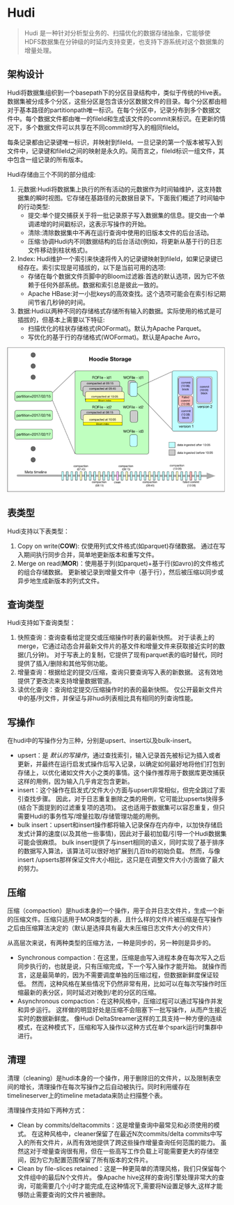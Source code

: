 # Hudi

> Hudi 是一种针对分析型业务的、扫描优化的数据存储抽象，它能够使HDFS数据集在分钟级的时延内支持变更，也支持下游系统对这个数据集的增量处理。

## 架构设计

Hudi将数据集组织到一个basepath下的分区目录结构中，类似于传统的Hive表。数据集被分成多个分区，这些分区是包含该分区数据文件的目录。每个分区都由相对于基本路径的partitionpath唯一标识。在每个分区中，记录分布到多个数据文件中。每个数据文件都由唯一的fileId和生成该文件的commit来标识。在更新的情况下，多个数据文件可以共享在不同commit时写入的相同fileId。

每条记录都由记录键唯一标识，并映射到fileId。一旦记录的第一个版本被写入到文件中，记录键和fileId之间的映射是永久的。简而言之，fileId标识一组文件，其中包含一组记录的所有版本。

Hudi存储由三个不同的部分组成:

1. 元数据:Hudi将数据集上执行的所有活动的元数据作为时间轴维护，这支持数据集的瞬时视图。它存储在基路径的元数据目录下。下面我们概述了时间轴中的行动类型:
   - 提交:单个提交捕获关于将一批记录原子写入数据集的信息。提交由一个单调递增的时间戳标识，这表示写操作的开始。
   - 清除:清除数据集中不再在运行查询中使用的旧版本文件的后台活动。
   - 压缩:协调Hudi内不同数据结构的后台活动(例如，将更新从基于行的日志文件移动到柱状格式)。
2. Index: Hudi维护一个索引来快速将传入的记录键映射到fileId，如果记录键已经存在。索引实现是可插拔的，以下是当前可用的选项:
   - 存储在每个数据文件页脚中的Bloom过滤器:首选的默认选项，因为它不依赖于任何外部系统。数据和索引总是彼此一致的。
   - Apache HBase:对一小批keys的高效查找。这个选项可能会在索引标记期间节省几秒钟的时间。
3. 数据:Hudi以两种不同的存储格式存储所有输入的数据。实际使用的格式是可插拔的，但基本上需要以下特征:
   - 扫描优化的柱状存储格式(ROFormat)。默认为Apache Parquet。
   - 写优化的基于行的存储格式(WOFormat)。默认是Apache Avro。

![](images/README-20221011005842.png)

## 表类型

Hudi支持以下表类型：

1. Copy on write(**COW**): 仅使用列式文件格式(如parquet)存储数据。 通过在写入期间执行同步合并，简单地更新版本和重写文件。
2. Merge on read(**MOR**)：使用基于列(如parquet)+基于行(如avro)的文件格式的组合存储数据。 更新被记录到增量文件中（基于行），然后被压缩以同步或异步地生成新版本的列式文件。

## 查询类型

Hudi支持如下查询类型：

1. 快照查询：查询查看给定提交或压缩操作时表的最新快照。 对于读表上的merge，它通过动态合并最新文件片的基文件和增量文件来获取接近实时的数据(几分钟)。 对于写表上的复制，它提供了现有parquet表的临时替代，同时提供了插入/删除和其他写侧功能。
2. 增量查询：根据给定的提交/压缩，查询只要查询写入表的新数据。 这有效地提供了更改流来支持增量数据管道。
3. 读优化查询：查询给定提交/压缩操作时的表的最新快照。 仅公开最新文件片中的基/列文件，并保证与非hudi列表相比具有相同的列查询性能。

## 写操作

在hudi中的写操作分为三种，分别是upsert、insert以及bulk-insert。

- upsert：是 *默认的写操作*，通过查找索引，输入记录首先被标记为插入或者更新，并最终在运行启发式操作后写入记录，以确定如何最好地将他们打包到存储上，以优化诸如文件大小之类的事情。这个操作推荐用于数据库更改捕获这样的用例，因为输入几乎肯定包含更新。
- insert：这个操作在启发式/文件大小方面与upsert非常相似，但完全跳过了索引查找步骤。 因此，对于日志重复删除之类的用例，它可能比upserts快得多(结合下面提到的过滤重复项的选项)。 这也适用于数据集可以容忍重复，但只需要Hudi的事务性写/增量拉取/存储管理功能的用例。
- bulk insert：upsert和insert操作都将输入记录保存在内存中，以加快存储启发式计算的速度(以及其他一些事情)，因此对于最初加载/引导一个Hudi数据集可能会很麻烦。 bulk insert提供了与insert相同的语义，同时实现了基于排序的数据写入算法，该算法可以很好地扩展到几百tb的初始负载。 然而，与像insert /upserts那样保证文件大小相比，这只是在调整文件大小方面做了最大的努力。

## 压缩

压缩（compaction）是hudi本身的一个操作，用于合并日志文件片，生成一个新的压缩文件。压缩只适用于MOR类型的表，且什么样的文件片被压缩是在写操作之后由压缩算法决定的（默认是选择具有最大未压缩日志文件大小的文件片）

从高层次来说，有两种类型的压缩方法，一种是同步的，另一种则是异步的。

- Synchronous compaction：在这里，压缩是由写入进程本身在每次写入之后同步执行的，也就是说，只有压缩完成，下一个写入操作才能开始。 就操作而言，这是最简单的，因为不需要调度单独的压缩过程，但数据新鲜度保证较低。 然而，这种风格在某些情况下仍然非常有用，比如可以在每次写操作时压缩最新的表分区，同时延迟对晚到/老的分区的压缩。
- Asynchronous compaction：在这种风格中，压缩过程可以通过写操作并发和异步运行。 这样做的明显好处是压缩不会阻塞下一批写操作，从而产生接近实时的数据新鲜度。 像Hudi DeltaStreamer这样的工具支持一种方便的连续模式，在这种模式下，压缩和写入操作以这种方式在单个spark运行时集群中进行。

## 清理

清理（cleaning）是hudi本身的一个操作，用于删除旧的文件片，以及限制表空间的增长，清理操作在每次写操作之后自动被执行。同时利用缓存在timelineserver上的timeline metadata来防止扫描整个表。

清理操作支持如下两种方式：

- Clean by commits/deltacommits：这是增量查询中最常见和必须使用的模式。 在这种风格中，cleaner保留了在最近N次commits/delta commits中写入的所有文件片，从而有效地提供了跨这些操作增量查询任何范围的能力。 虽然这对于增量查询很有用，但在一些高写工作负载上可能需要更大的存储空间，因为它为配置范围保留了所有版本的文件片。
- Clean by file-slices retained：这是一种更简单的清理风格，我们只保留每个文件组中的最后N个文件片。 像Apache hive这样的查询引擎处理非常大的查询，可能需要几个小时才能完成,在这种情况下,需要将N设置足够大,这样才能够防止需要查询的文件片被删除。